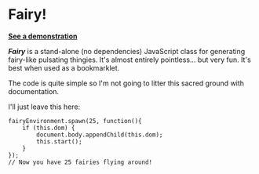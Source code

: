 # Fairy!

**[See a demonstration](http://jsbin.com/ocelo/)**

***Fairy*** is a stand-alone (no dependencies) JavaScript class for generating fairy-like pulsating thingies. It's almost entirely pointless... but very fun. It's best when used as a bookmarklet.

The code is quite simple so I'm not going to litter this sacred ground with documentation.

I'll just leave this here:

    fairyEnvironment.spawn(25, function(){
        if (this.dom) {
            document.body.appendChild(this.dom);
            this.start();
        }
    });
    // Now you have 25 fairies flying around!